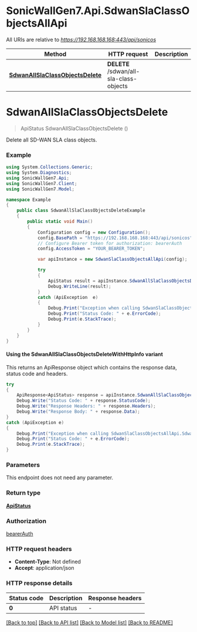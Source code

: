# SonicWallGen7.Api.SdwanSlaClassObjectsAllApi

All URIs are relative to *https://192.168.168.168:443/api/sonicos*

| Method | HTTP request | Description |
|--------|--------------|-------------|
| [**SdwanAllSlaClassObjectsDelete**](SdwanSlaClassObjectsAllApi.md#sdwanallslaclassobjectsdelete) | **DELETE** /sdwan/all-sla-class-objects |  |

<a id="sdwanallslaclassobjectsdelete"></a>
# **SdwanAllSlaClassObjectsDelete**
> ApiStatus SdwanAllSlaClassObjectsDelete ()



Delete all SD-WAN SLA class objects.

### Example
```csharp
using System.Collections.Generic;
using System.Diagnostics;
using SonicWallGen7.Api;
using SonicWallGen7.Client;
using SonicWallGen7.Model;

namespace Example
{
    public class SdwanAllSlaClassObjectsDeleteExample
    {
        public static void Main()
        {
            Configuration config = new Configuration();
            config.BasePath = "https://192.168.168.168:443/api/sonicos";
            // Configure Bearer token for authorization: bearerAuth
            config.AccessToken = "YOUR_BEARER_TOKEN";

            var apiInstance = new SdwanSlaClassObjectsAllApi(config);

            try
            {
                ApiStatus result = apiInstance.SdwanAllSlaClassObjectsDelete();
                Debug.WriteLine(result);
            }
            catch (ApiException  e)
            {
                Debug.Print("Exception when calling SdwanSlaClassObjectsAllApi.SdwanAllSlaClassObjectsDelete: " + e.Message);
                Debug.Print("Status Code: " + e.ErrorCode);
                Debug.Print(e.StackTrace);
            }
        }
    }
}
```

#### Using the SdwanAllSlaClassObjectsDeleteWithHttpInfo variant
This returns an ApiResponse object which contains the response data, status code and headers.

```csharp
try
{
    ApiResponse<ApiStatus> response = apiInstance.SdwanAllSlaClassObjectsDeleteWithHttpInfo();
    Debug.Write("Status Code: " + response.StatusCode);
    Debug.Write("Response Headers: " + response.Headers);
    Debug.Write("Response Body: " + response.Data);
}
catch (ApiException e)
{
    Debug.Print("Exception when calling SdwanSlaClassObjectsAllApi.SdwanAllSlaClassObjectsDeleteWithHttpInfo: " + e.Message);
    Debug.Print("Status Code: " + e.ErrorCode);
    Debug.Print(e.StackTrace);
}
```

### Parameters
This endpoint does not need any parameter.
### Return type

[**ApiStatus**](ApiStatus.md)

### Authorization

[bearerAuth](../README.md#bearerAuth)

### HTTP request headers

 - **Content-Type**: Not defined
 - **Accept**: application/json


### HTTP response details
| Status code | Description | Response headers |
|-------------|-------------|------------------|
| **0** | API status |  -  |

[[Back to top]](#) [[Back to API list]](../README.md#documentation-for-api-endpoints) [[Back to Model list]](../README.md#documentation-for-models) [[Back to README]](../README.md)

